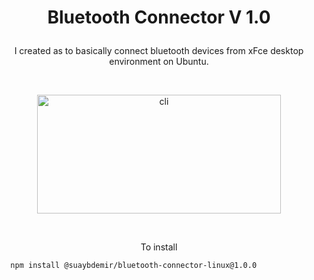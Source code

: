 # <p align="center">Bluetooth Connector V 1.0</p>

<p align="center">I created as to basically connect bluetooth devices from xFce desktop environment on Ubuntu.</p>

<br>

<p align="center"><img src="https://i.ibb.co/nQwrKRg/b-connector.png" width="390" height="190" 
title="cli"></p>
<br>

<p align="center">To install</p>

<p align="center">

```bash 
  npm install @suaybdemir/bluetooth-connector-linux@1.0.0
```

</p>
    
